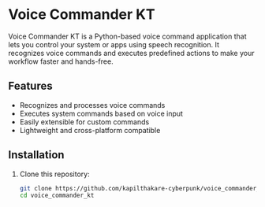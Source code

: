 # Voice Commander KT

Voice Commander KT is a Python-based voice command application that lets you control your system or apps using speech recognition. It recognizes voice commands and executes predefined actions to make your workflow faster and hands-free.

## Features

- Recognizes and processes voice commands
- Executes system commands based on voice input
- Easily extensible for custom commands
- Lightweight and cross-platform compatible

## Installation

1. Clone this repository:

   ```bash
   git clone https://github.com/kapilthakare-cyberpunk/voice_commander_kt.git
   cd voice_commander_kt
